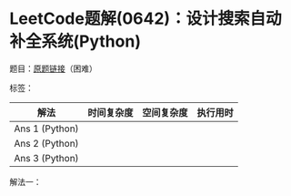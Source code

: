 # LeetCode题解(0642)：设计搜索自动补全系统(Python)

题目：[原题链接](https://leetcode-cn.com/problems/design-search-autocomplete-system/)（困难）

标签：

| 解法           | 时间复杂度 | 空间复杂度 | 执行用时 |
| -------------- | ---------- | ---------- | -------- |
| Ans 1 (Python) |            |            |          |
| Ans 2 (Python) |            |            |          |
| Ans 3 (Python) |            |            |          |

解法一：

